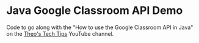 # Java Google Classroom API Demo
Code to go along with the "How to use the Google Classroom API in Java" on the [Theo's Tech Tips](https://youtube.com/theostechtips) YouTube channel.
